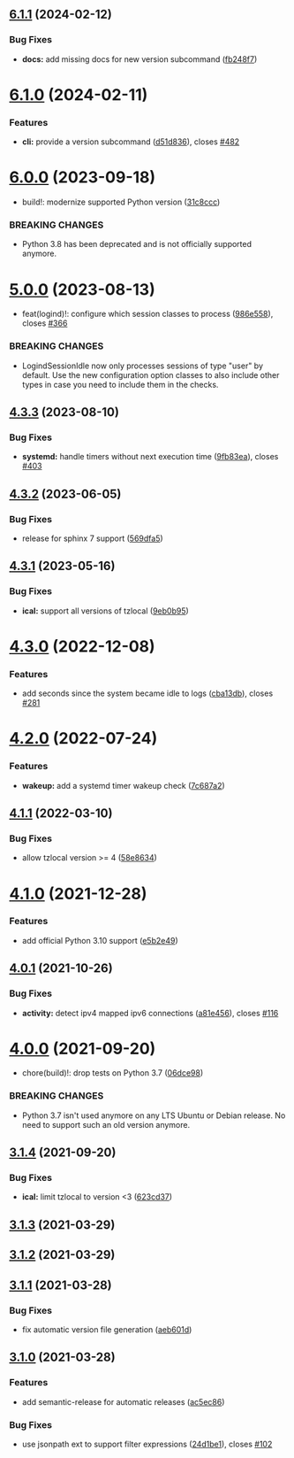 ## [6.1.1](https://github.com/languitar/autosuspend/compare/v6.1.0...v6.1.1) (2024-02-12)


### Bug Fixes

* **docs:** add missing docs for new version subcommand ([fb248f7](https://github.com/languitar/autosuspend/commit/fb248f7a5706f81c20f7e88907e22cbd5c895cbb))

# [6.1.0](https://github.com/languitar/autosuspend/compare/v6.0.0...v6.1.0) (2024-02-11)


### Features

* **cli:** provide a version subcommand ([d51d836](https://github.com/languitar/autosuspend/commit/d51d836564a53b0dd5017fcd801e43b117542ebc)), closes [#482](https://github.com/languitar/autosuspend/issues/482)

# [6.0.0](https://github.com/languitar/autosuspend/compare/v5.0.0...v6.0.0) (2023-09-18)


* build!: modernize supported Python version ([31c8ccc](https://github.com/languitar/autosuspend/commit/31c8cccb503218691ffb045142b1297133ce5340))


### BREAKING CHANGES

* Python 3.8 has been deprecated and is not officially
  supported anymore.

# [5.0.0](https://github.com/languitar/autosuspend/compare/v4.3.3...v5.0.0) (2023-08-13)


* feat(logind)!: configure which session classes to process ([986e558](https://github.com/languitar/autosuspend/commit/986e558c2913bf30ebbab87025fe9722d5997aa7)), closes [#366](https://github.com/languitar/autosuspend/issues/366)


### BREAKING CHANGES

* LogindSessionIdle now only processes sessions of type
    "user" by default. Use the new configuration option classes to also
    include other types in case you need to include them in the checks.

## [4.3.3](https://github.com/languitar/autosuspend/compare/v4.3.2...v4.3.3) (2023-08-10)


### Bug Fixes

* **systemd:** handle timers without next execution time ([9fb83ea](https://github.com/languitar/autosuspend/commit/9fb83eac7d6cbe981e2ebfc1ec3c3b54fca19804)), closes [#403](https://github.com/languitar/autosuspend/issues/403)

## [4.3.2](https://github.com/languitar/autosuspend/compare/v4.3.1...v4.3.2) (2023-06-05)


### Bug Fixes

* release for sphinx 7 support ([569dfa5](https://github.com/languitar/autosuspend/commit/569dfa5954617929ae11529ece84f32810e10bee))

## [4.3.1](https://github.com/languitar/autosuspend/compare/v4.3.0...v4.3.1) (2023-05-16)


### Bug Fixes

* **ical:** support all versions of tzlocal ([9eb0b95](https://github.com/languitar/autosuspend/commit/9eb0b9549e11b612d47d007777cb83eac4c53f31))

# [4.3.0](https://github.com/languitar/autosuspend/compare/v4.2.0...v4.3.0) (2022-12-08)


### Features

* add seconds since the system became idle to logs ([cba13db](https://github.com/languitar/autosuspend/commit/cba13db8c50a5fbab05447c3f6ce74cf85898100)), closes [#281](https://github.com/languitar/autosuspend/issues/281)

# [4.2.0](https://github.com/languitar/autosuspend/compare/v4.1.1...v4.2.0) (2022-07-24)


### Features

* **wakeup:** add a systemd timer wakeup check ([7c687a2](https://github.com/languitar/autosuspend/commit/7c687a23f705d46c65ef400332483a32ff6eaa79))

## [4.1.1](https://github.com/languitar/autosuspend/compare/v4.1.0...v4.1.1) (2022-03-10)


### Bug Fixes

* allow tzlocal version >= 4 ([58e8634](https://github.com/languitar/autosuspend/commit/58e8634347cc5bf25cbfbfccfe874d05420bb995))

# [4.1.0](https://github.com/languitar/autosuspend/compare/v4.0.1...v4.1.0) (2021-12-28)


### Features

* add official Python 3.10 support ([e5b2e49](https://github.com/languitar/autosuspend/commit/e5b2e494986d13ac29a06cfac0c5a6601c372671))

## [4.0.1](https://github.com/languitar/autosuspend/compare/v4.0.0...v4.0.1) (2021-10-26)


### Bug Fixes

* **activity:** detect ipv4 mapped ipv6 connections ([a81e456](https://github.com/languitar/autosuspend/commit/a81e456aa89737a0a2f03ec5af5ffaf2e7738073)), closes [#116](https://github.com/languitar/autosuspend/issues/116)

# [4.0.0](https://github.com/languitar/autosuspend/compare/v3.1.4...v4.0.0) (2021-09-20)


* chore(build)!: drop tests on Python 3.7 ([06dce98](https://github.com/languitar/autosuspend/commit/06dce98882d5c8fa4d5e90623660c43d006eefa0))


### BREAKING CHANGES

* Python 3.7 isn't used anymore on any LTS Ubuntu or
    Debian release. No need to support such an old version anymore.

## [3.1.4](https://github.com/languitar/autosuspend/compare/v3.1.3...v3.1.4) (2021-09-20)


### Bug Fixes

* **ical:** limit tzlocal to version <3 ([623cd37](https://github.com/languitar/autosuspend/commit/623cd371df03a6fe3305eca4cf9e57c4d76b5c8a))

## [3.1.3](https://github.com/languitar/autosuspend/compare/v3.1.2...v3.1.3) (2021-03-29)

## [3.1.2](https://github.com/languitar/autosuspend/compare/v3.1.1...v3.1.2) (2021-03-29)

## [3.1.1](https://github.com/languitar/autosuspend/compare/v3.1.0...v3.1.1) (2021-03-28)


### Bug Fixes

* fix automatic version file generation ([aeb601d](https://github.com/languitar/autosuspend/commit/aeb601d523791780e5da592476b365bbc4b3f4c5))

## [3.1.0](https://github.com/languitar/autosuspend/compare/v3.0.1...v3.1.0) (2021-03-28)


### Features

* add semantic-release for automatic releases ([ac5ec86](https://github.com/languitar/autosuspend/commit/ac5ec8617681b537714f8eb8fef4ce0872989f2a))


### Bug Fixes

* use jsonpath ext to support filter expressions ([24d1be1](https://github.com/languitar/autosuspend/commit/24d1be1fcbd59d8e29a1bbfdc162e253e2f239c4)), closes [#102](https://github.com/languitar/autosuspend/issues/102)
